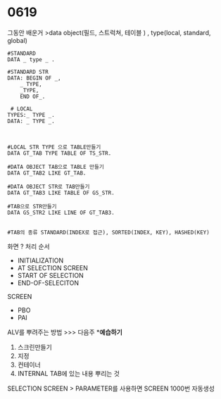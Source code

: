 # 0619

그동안 배운거 &gt;data object\(필드, 스트럭쳐, 테이블 \) , type\(local, standard, global\)

```text
#STANDARD
DATA _ type _ .

#STANDARD STR
DATA: BEGIN OF _,
    _ TYPE, 
    _TYPE,
    END OF_.
    
 # LOCAL   
TYPES:_ TYPE _.
DATA: _ TYPE _.



#LOCAL STR TYPE 으로 TABLE만들기
DATA GT_TAB TYPE TABLE OF TS_STR.

#DATA OBJECT TAB으로 TABLE 만들기 
DATA GT_TAB2 LIKE GT_TAB.

#DATA OBJECT STR로 TAB만들기 
DATA GT_TAB3 LIKE TABLE OF GS_STR.

#TAB으로 STR만들기
DATA GS_STR2 LIKE LINE OF GT_TAB3.


#TAB의 종류 STANDARD(INDEX로 접근), SORTED(INDEX, KEY), HASHED(KEY)
```

화면 ? 처리 순서 

* INITIALIZATION
* AT SELECTION SCREEN
* START OF SELECTION
* END-OF-SELECITON

SCREEN

* PBO
* PAI

ALV를 뿌려주는 방법 &gt;&gt;&gt; 다음주 \***예습하기**

1. 스크린만들기
2. 지정
3. 컨테이너
4. INTERNAL TAB에 있는 내용 뿌리는 것 

SELECTION SCREEN &gt; PARAMETER를 사용하면 SCREEN 1000번 자동생성  

